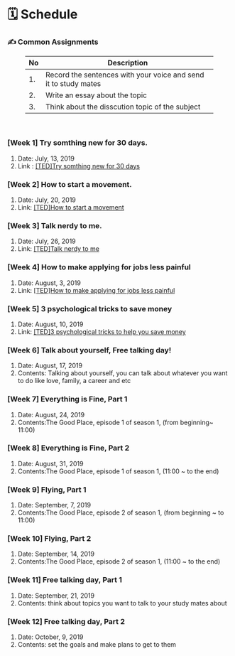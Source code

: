 <h1><a name="header-n45" class="md-header-anchor md-print-anchor" href="af://n45"> </a><span>🗓 Schedule</span></h1>
<h3><a name="header-n46" class="md-header-anchor md-print-anchor" href="af://n46"> </a><span>✍️ Common Assignments</span></h3>
<figure><table>
<thead>
<tr><th><span>No</span></th><th><span>Description</span></th></tr></thead>
<tbody><tr><td><span>1.</span></td><td><span>Record the sentences with your voice and send it to study mates</span></td></tr><tr><td><span>2.</span></td><td><span>Write an essay about the topic</span></td></tr><tr><td><span>3.</span></td><td><span>Think about the disscution topic of the subject</span></td></tr></tbody>
</table></figure>
<p>&nbsp;</p>
<h3><a name="header-n61" class="md-header-anchor md-print-anchor" href="af://n61"> </a><span>[Week 1] Try somthing new for 30 days.</span></h3>
<ol>
<li><span>Date:  July, 13, 2019</span></li>
<li><span>Link : </span><a href='https://www.ted.com/talks/matt_cutts_try_something_new_for_30_days'><span>[TED]Try somthing new for 30 days</span></a></li>

</ol>
<h3><a name="header-n67" class="md-header-anchor md-print-anchor" href="af://n67"> </a><span>[Week 2] How to start a movement.</span></h3>
<ol>
<li><span>Date: July, 20, 2019</span></li>
<li><span>Link: </span><a href='https://www.ted.com/talks/derek_sivers_how_to_start_a_movement'><span>[TED]How to start a movement</span></a></li>

</ol>
<h3><a name="header-n73" class="md-header-anchor md-print-anchor" href="af://n73"> </a><span>[Week 3] Talk nerdy to me.</span></h3>
<ol>
<li><span>Date: July, 26, 2019</span></li>
<li><span>Link: </span><a href='https://www.ted.com/talks/melissa_marshall_talk_nerdy_to_me'><span>[TED]Talk nerdy to me</span></a></li>

</ol>
<h3><a name="header-n79" class="md-header-anchor md-print-anchor" href="af://n79"> </a><span>[Week 4] How to make applying for jobs less painful</span></h3>
<ol>
<li><span>Date: August, 3, 2019</span></li>
<li><span>Link: </span><a href='https://www.ted.com/talks/priyanka_jain_how_to_make_applying_for_jobs_less_painful'><span>[TED]How to make applying for jobs less painful</span></a></li>

</ol>
<h3><a name="header-n79" class="md-header-anchor md-print-anchor" href="af://n79"> </a><span>[Week 5] 3 psychological tricks to save money</span></h3>
<ol>
<li><span>Date: August, 10, 2019</span></li>
<li><span>Link: </span><a href='https://www.ted.com/talks/wendy_de_la_rosa_3_psychological_tricks_to_help_you_save_money'><span>[TED]3 psychological tricks to help you save money</span></a></li>

</ol>
<h3><a name="header-n79" class="md-header-anchor md-print-anchor" href="af://n79"> </a><span>[Week 6] Talk about yourself, Free talking day!</span></h3>
<ol>
<li><span>Date: August, 17, 2019</span></li>
<li><span>Contents: Talking about yourself, you can talk about whatever you want to do like love, family, a career and etc</span></li>

</ol>
<h3><a name="header-n79" class="md-header-anchor md-print-anchor" href="af://n79"> </a><span>[Week 7] Everything is Fine, Part 1</span></h3>
<ol>
<li><span>Date: August, 24, 2019</span></li>
<li><span>Contents:The Good Place, episode 1 of season 1, (from beginning~ 11:00)</span></li>

</ol>
<h3><a name="header-n79" class="md-header-anchor md-print-anchor" href="af://n79"> </a><span>[Week 8] Everything is Fine, Part 2</span></h3>
<ol>
<li><span>Date: August, 31, 2019</span></li>
<li><span>Contents:The Good Place, episode 1 of season 1, (11:00 ~ to the end)</span></li>

</ol>
<h3><a name="header-n79" class="md-header-anchor md-print-anchor" href="af://n79"> </a><span>[Week 9] Flying, Part 1</span></h3>
<ol>
<li><span>Date: September, 7, 2019</span></li>
<li><span>Contents:The Good Place, episode 2 of season 1, (from beginning ~ to 11:00)</span></li>

</ol>
<h3><a name="header-n79" class="md-header-anchor md-print-anchor" href="af://n79"> </a><span>[Week 10] Flying, Part 2</span></h3>
<ol>
<li><span>Date: September, 14, 2019</span></li>
<li><span>Contents:The Good Place, episode 2 of season 1, (11:00 ~ to the end)</span></li>

</ol>
<h3><a name="header-n79" class="md-header-anchor md-print-anchor" href="af://n79"> </a><span>[Week 11] Free talking day, Part 1</span></h3>
<ol>
<li><span>Date: September, 21, 2019</span></li>
<li><span>Contents: think about topics you want to talk to your study mates about</span></li>

</ol>
<h3><a name="header-n79" class="md-header-anchor md-print-anchor" href="af://n79"> </a><span>[Week 12] Free talking day, Part 2</span></h3>
<ol>
<li><span>Date: October, 9, 2019</span></li>
<li><span>Contents: set the goals and make plans to get to them</span></li>

</ol>
<p>&nbsp;</p>


